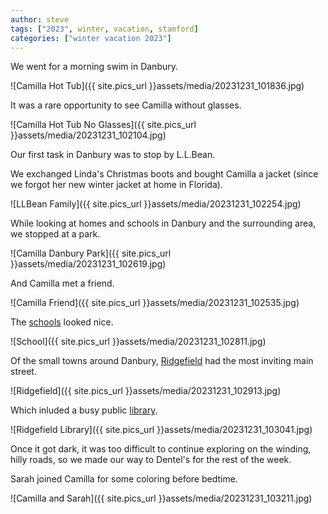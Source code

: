 ```yaml
---
author: steve
tags: ["2023", winter, vacation, stamford]
categories: ["winter vacation 2023"]
---
```

We went for a morning swim in Danbury.  

![Camilla Hot Tub]({{ site.pics_url }}assets/media/20231231_101836.jpg)  

It was a rare opportunity to see Camilla without glasses.  

![Camilla Hot Tub No Glasses]({{ site.pics_url }}assets/media/20231231_102104.jpg)  

Our first task in Danbury was to stop by L.L.Bean.  

We exchanged Linda's Christmas boots and bought Camilla a jacket (since we forgot her new winter jacket at home in Florida).  

![LLBean Family]({{ site.pics_url }}assets/media/20231231_102254.jpg)  

While looking at homes and schools in Danbury and the surrounding area, we stopped at a park.  

![Camilla Danbury Park]({{ site.pics_url }}assets/media/20231231_102619.jpg)  

And Camilla met a friend.  

![Camilla Friend]({{ site.pics_url }}assets/media/20231231_102535.jpg)  

The [schools](https://www.ridgefield.org/) looked nice.  

![School]({{ site.pics_url }}assets/media/20231231_102811.jpg)  

Of the small towns around Danbury, [Ridgefield](https://www.ridgefieldct.gov/) had the most inviting main street.  

![Ridgefield]({{ site.pics_url }}assets/media/20231231_102913.jpg)  

Which inluded a busy public [library](https://ridgefieldlibrary.org/).  

![Ridgefield Library]({{ site.pics_url }}assets/media/20231231_103041.jpg)  

Once it got dark, it was too difficult to continue exploring on the winding, hilly roads, so we made our way to Dentel's for the rest of the week.  

Sarah joined Camilla for some coloring before bedtime.  

![Camilla and Sarah]({{ site.pics_url }}assets/media/20231231_103211.jpg)  
